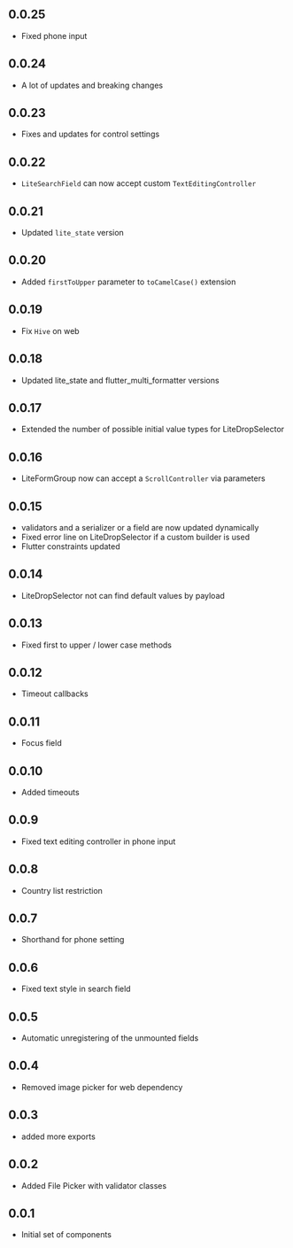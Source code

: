 ## 0.0.25
* Fixed phone input
## 0.0.24
* A lot of updates and breaking changes
## 0.0.23
* Fixes and updates for control settings
## 0.0.22
* `LiteSearchField` can now accept custom `TextEditingController`
## 0.0.21
* Updated `lite_state` version
## 0.0.20
* Added `firstToUpper` parameter to `toCamelCase()` extension 
## 0.0.19
* Fix `Hive` on web
## 0.0.18
* Updated lite_state and flutter_multi_formatter versions
## 0.0.17
* Extended the number of possible initial value types for LiteDropSelector
## 0.0.16
* LiteFormGroup now can accept a `ScrollController` via parameters
## 0.0.15
* validators and a serializer or a field are now updated dynamically
* Fixed error line on LiteDropSelector if a custom builder is used
* Flutter constraints updated
## 0.0.14
* LiteDropSelector not can find default values by payload
## 0.0.13
* Fixed first to upper / lower case methods
## 0.0.12
* Timeout callbacks
## 0.0.11
* Focus field
## 0.0.10
* Added timeouts
## 0.0.9
* Fixed text editing controller in phone input
## 0.0.8
* Country list restriction
## 0.0.7
* Shorthand for phone setting
## 0.0.6
* Fixed text style in search field
## 0.0.5
* Automatic unregistering of the unmounted fields
## 0.0.4
* Removed image picker for web dependency
## 0.0.3
* added more exports
## 0.0.2
* Added File Picker with validator classes
## 0.0.1

* Initial set of components
